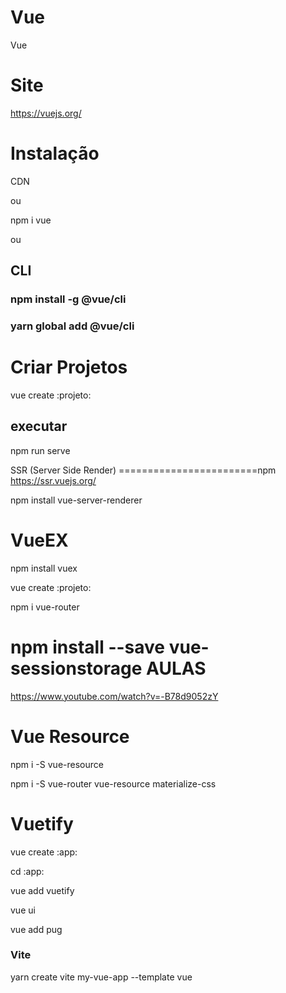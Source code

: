 # Vue
Vue

Site
====
https://vuejs.org/

Instalação
==========
CDN

ou

npm i vue

ou

CLI 
-----------------------------
### npm install -g @vue/cli
### yarn global add @vue/cli

Criar Projetos
==============
vue create :projeto:

executar
--------
npm run serve

SSR (Server Side Render)
========================npm
https://ssr.vuejs.org/

npm install vue-server-renderer

VueEX
=====
npm install vuex

vue create :projeto:

npm i vue-router

npm install --save vue-sessionstorage
AULAS
=====
https://www.youtube.com/watch?v=-B78d9052zY


Vue Resource
============

npm i -S vue-resource

npm i -S vue-router vue-resource materialize-css


Vuetify
=======

vue create :app:

cd :app:

vue add vuetify

vue ui

vue add pug

### Vite ### 

yarn create vite my-vue-app --template vue

